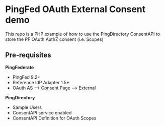 # PingFed OAuth External Consent demo
This repo is a PHP example of how to use the PingDirectory ConsentAPI to store the PF OAuth AuthZ consent (i.e. Scopes)

## Pre-requisites
**PingFederate**
* PingFed 9.2+
* Reference IdP Adapter 1.5+
* OAuth AS --> Consent Page --> External

**PingDirectory**
* Sample Users
* ConsentAPI service enabled
* ConsentAPI Definition for OAuth Scopes
